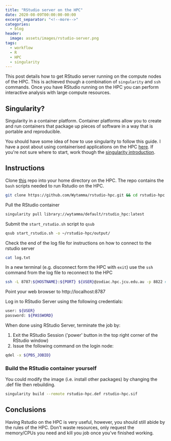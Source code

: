 ```yaml
---
title: "RStudio server on the HPC"
date: 2020-08-09T00:00:00-00:00
excerpt_separator: "<!--more-->"
categories:
  - blog
header:
  image: assets/images/rstudio-server.png
tags:
  - workflow
  - R
  - HPC
  - singularity
---
```


This post details how to get RStudio server running on the compute nodes of the HPC. This is achieved though a combination of `singularity` and  `ssh` commands. Once you have RStudio running on the HPC you can perform interactive analysis with large compute resources.

## Singularity?

Singularity in a container platform. Container platforms allow you to create and run containers that package up pieces of software in a way that is portable and reproducible. 

You should have some idea of how to use singularity to follow this guide. I have a post about using containerised applications on the HPC [here](https://blog.wytamma.com/blog/Singularity-RStan/). If you're not sure where to start, work though the [singularity introduction](https://sylabs.io/guides/3.6/user-guide/introduction.html).

## Instructions

Clone [this](https://github.com/Wytamma/rstudio-hpc) repo into your home directory on the HPC. The repo contains the `bash` scripts needed to run Rstudio on the HPC.  

```bash
git clone https://github.com/Wytamma/rstudio-hpc.git && cd rstudio-hpc
```

Pull the RStudio container 

```bash
singularity pull library://wytamma/default/rstudio_hpc:latest
```

Submit the `start_rstudio.sh` script to `qsub`

```bash
qsub start_rstudio.sh -o ~/rstudio-hpc/output/
```

Check the end of the log file for instructions on how to connect to the rstudio server

```bash
cat log.txt
```

In a new terminal (e.g. disconnect form the HPC with `exit`) use the `ssh` command from the log file to reconnect to the HPC

```bash
ssh -L 8787:${HOSTNAME}:${PORT} ${USER}@zodiac.hpc.jcu.edu.au -p 8822 # only include -p 8822 if you are off-campus
```

Point your web browser to http://localhost:8787

Log in to RStudio Server using the following credentials:

```bash  
user: ${USER}
password: ${PASSWORD}
```

When done using RStudio Server, terminate the job by:

1. Exit the RStudio Session ('power' button in the top right corner of the RStudio window)
2. Issue the following command on the login node:

```bash
qdel -x ${PBS_JOBID}
```

### Build the RStudio container yourself

You could modify the image (i.e. install other packages) by changing the .def file then rebuilding.

```bash
singularity build --remote rstudio-hpc.def rstudio-hpc.sif
```

## Conclusions

Having Rstudio on the HPC is very useful, however, you should still abide by the rules of the HPC. Don't waste resources, only request the memory/CPUs you need and kill you job once you've finished working.

